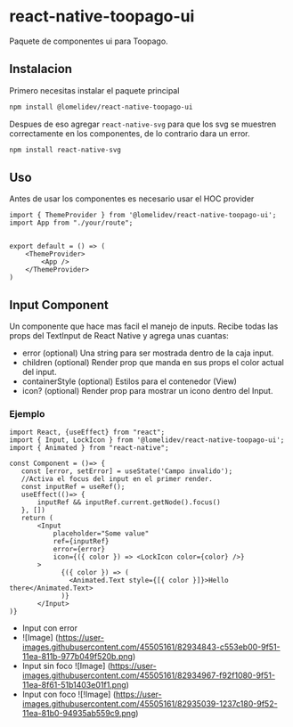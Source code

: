 # react-native-toopago-ui

Paquete de componentes ui para Toopago.

## Instalacion

Primero necesitas instalar el paquete principal

```sh
npm install @lomelidev/react-native-toopago-ui
```

Despues de eso agregar `react-native-svg` para que los svg se muestren correctamente en los componentes, de lo contrario dara un error.

```sh
npm install react-native-svg
```

## Uso
Antes de usar los componentes es necesario usar el HOC provider
```
import { ThemeProvider } from '@lomelidev/react-native-toopago-ui';
import App from "./your/route";


export default = () => (
    <ThemeProvider>
        <App />
    </ThemeProvider>
)
```

## Input Component
Un componente que hace mas facil el manejo de inputs. Recibe todas las props del TextInput de React Native y agrega unas cuantas:

 * error (optional) Una string para ser mostrada dentro de la caja input.
 * children (optional) Render prop que manda en sus props el color actual del input.
 * containerStyle (optional) Estilos para el contenedor (View)
 * icon? (optional)  Render prop para mostrar un icono dentro del Input.

 ### Ejemplo
 ```
import React, {useEffect} from "react";
import { Input, LockIcon } from '@lomelidev/react-native-toopago-ui';
import { Animated } from "react-native";

const Component = ()=> {
    const [error, setError] = useState('Campo invalido');
    //Activa el focus del input en el primer render.
    const inputRef = useRef();
    useEffect(()=> {
        inputRef && inputRef.current.getNode().focus()
    }, [])
    return ( 
        <Input
            placeholder="Some value"
            ref={inputRef}
            error={error}
            icon={({ color }) => <LockIcon color={color} />}
        >
              {({ color }) => (
                <Animated.Text style={[{ color }]}>Hello there</Animated.Text>
              )}
        </Input>
)}
 ```
 - Input con error 
 - ![Image] (https://user-images.githubusercontent.com/45505161/82934843-c553eb00-9f51-11ea-811b-977b049f520b.png)
- Input sin foco
  ![Image] (https://user-images.githubusercontent.com/45505161/82934967-f92f1080-9f51-11ea-8f61-51b1403e01f1.png)
- Input con foco
![!Image] (https://user-images.githubusercontent.com/45505161/82935039-1237c180-9f52-11ea-81b0-94935ab559c9.png)